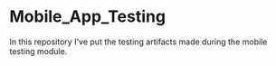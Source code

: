 # Mobile_App_Testing
In this repository I've put the testing artifacts made during the mobile testing module.
